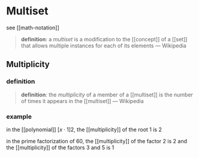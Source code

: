 # Multiset

see [[math-notation]]

> **definition**: a _multiset_ is a modification to the [[concept]] of a [[set]] that allows multiple instances for each of its elements &mdash; Wikipedia

## Multiplicity

### definition

> **definition**: the _multiplicity_ of a member of a [[multiset]] is the number of times it appears in the [[multiset]] &mdash; Wikipedia

### example

in the [[polynomial]] $[x \cdot 1]2$, the [[multiplicity]] of the root $1$ is $2$

in the prime factorization of $60$, the [[multiplicity]] of the factor $2$ is $2$ and the [[multiplicity]] of the factors $3$ and $5$ is $1$
